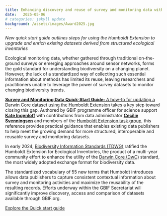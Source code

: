 ```yaml
---
title: Enhancing discovery and reuse of survey and monitoring data with new guide
date:   2025-05-06
# categories: jekyll update
background: /assets/images/Award2025.jpg
---
```


*New quick start guide outlines steps for using the Humboldt Extension to upgrade and enrich existing datasets derived from structured ecological inventories*

Ecological monitoring data, whether gathered through traditional on-the-ground surveys or emerging approaches around sensor networks,
forms the gold standard for understanding biodiversity on a changing planet. However, the lack of a standardized way of collecting such
essential information about methods has limited its reuse, leaving researchers and practitioners unable to leverage the power of survey
datasets to monitor changing biodiversity trends.

[**Survey and Monitoring Data Quick-Start Guide:** A how-to for updating a Darwin Core dataset using the Humboldt Extension](https://docs.gbif.org/survey-monitoring-quick-start/en/) takes a key step toward closing this gap. Authored by GBIF programme officer for science support
[**Kate Ingenloff**](https://orcid.org/0000-0001-5942-9053) with contributions from data administrator [**Cecilie Svenningsen**](https://orcid.org/0000-0002-9216-2917)
and members of the [Humboldt Extension task group](https://www.tdwg.org/community/osr/humboldt-extension/), 
this reference provides practical guidance that enables existing data publishers to help meet the growing demand for more structured, 
interoperable and reusable survey and monitoring datasets.

In early 2024, [Biodiversity Information Standards (TDWG)](https://www.tdwg.org/) ratified the Humboldt Extension for Ecological Inventories, 
the product of a multi-year community effort to enhance the utility of the [Darwin Core (DwC)](https://www.tdwg.org/standards/dwc/) standard, 
the most widely adopted exchange format for biodiversity data. 

The standardized vocabulary of 55 new terms that Humboldt introduces allows data publishers to capture consistent contextual information about
survey and monitoring activities and maximize the reusability of the resulting records. Efforts underway within the GBIF Secretariat will
significantly improve discovery, access and comparison of datasets available through GBIF.org.

[Explore the Quick start guide](https://docs.gbif.org/survey-monitoring-quick-start/en/)
